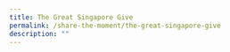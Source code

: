 ```yaml
---
title: The Great Singapore Give
permalink: /share-the-moment/the-great-singapore-give
description: ""
---
```

